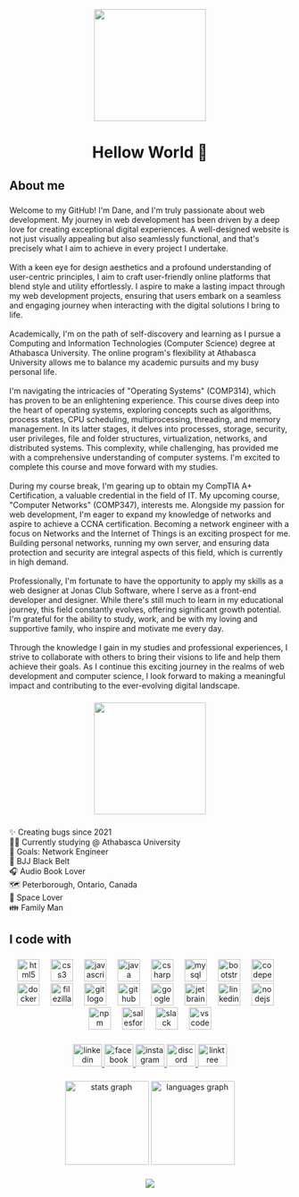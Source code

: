 <div align="center">
  <img height="200" src="https://media.giphy.com/media/ImmvDZ2c9xPR8gDvHV/giphy.gif"  />
</div>

###

<h1 align="center">Hellow World 👋</h1>

###

<h2 align="left">About me</h2>

###

<p align="left">Welcome to my GitHub! I'm Dane, and I'm truly passionate about web development. My journey in web development has been driven by a deep love for creating exceptional digital experiences. A well-designed website is not just visually appealing but also seamlessly functional, and that's precisely what I aim to achieve in every project I undertake.<br><br>With a keen eye for design aesthetics and a profound understanding of user-centric principles, I aim to craft user-friendly online platforms that blend style and utility effortlessly. I aspire to make a lasting impact through my web development projects, ensuring that users embark on a seamless and engaging journey when interacting with the digital solutions I bring to life.<br><br>Academically, I'm on the path of self-discovery and learning as I pursue a Computing and Information Technologies (Computer Science) degree at Athabasca University. The online program's flexibility at Athabasca University allows me to balance my academic pursuits and my busy personal life.<br><br>I'm navigating the intricacies of "Operating Systems" (COMP314), which has proven to be an enlightening experience. This course dives deep into the heart of operating systems, exploring concepts such as algorithms, process states, CPU scheduling, multiprocessing, threading, and memory management. In its latter stages, it delves into processes, storage, security, user privileges, file and folder structures, virtualization, networks, and distributed systems. This complexity, while challenging, has provided me with a comprehensive understanding of computer systems. I'm excited to complete this course and move forward with my studies.<br><br>During my course break, I'm gearing up to obtain my CompTIA A+ Certification, a valuable credential in the field of IT. My upcoming course, "Computer Networks" (COMP347), interests me. Alongside my passion for web development, I'm eager to expand my knowledge of networks and aspire to achieve a CCNA certification. Becoming a network engineer with a focus on Networks and the Internet of Things is an exciting prospect for me. Building personal networks, running my own server, and ensuring data protection and security are integral aspects of this field, which is currently in high demand.<br><br>Professionally, I'm fortunate to have the opportunity to apply my skills as a web designer at Jonas Club Software, where I serve as a front-end developer and designer. While there's still much to learn in my educational journey, this field constantly evolves, offering significant growth potential. I'm grateful for the ability to study, work, and be with my loving and supportive family, who inspire and motivate me every day.<br><br>Through the knowledge I gain in my studies and professional experiences, I strive to collaborate with others to bring their visions to life and help them achieve their goals. As I continue this exciting journey in the realms of web development and computer science, I look forward to making a meaningful impact and contributing to the ever-evolving digital landscape.</p>

###

<div align="center">
  <img height="200" src="https://camo.githubusercontent.com/190338430fb2eca4d172a1987205c5e073b2de72db46cb4ed12cf1c2fa32041a/68747470733a2f2f6d656469612e67697068792e636f6d2f6d656469612f645765734263544c61766b5a754733354d492f67697068792e676966"  />
</div>

###

<p align="left">✨ Creating bugs since 2021<br>👨‍🎓 Currently studying @ Athabasca University<br>🎯 Goals: Network Engineer<br>🥋 BJJ Black Belt<br>🎧 Audio Book Lover<br>🗺️ Peterborough, Ontario, Canada<br>🚀 Space Lover<br>👪 Family Man</p>

###

<h2 align="left">I code with</h2>

###

<div align="center">
  <img src="https://cdn.jsdelivr.net/gh/devicons/devicon/icons/html5/html5-original.svg" height="40" alt="html5 logo"  />
  <img width="12" />
  <img src="https://cdn.jsdelivr.net/gh/devicons/devicon/icons/css3/css3-original.svg" height="40" alt="css3 logo"  />
  <img width="12" />
  <img src="https://cdn.jsdelivr.net/gh/devicons/devicon/icons/javascript/javascript-original.svg" height="40" alt="javascript logo"  />
  <img width="12" />
  <img src="https://cdn.jsdelivr.net/gh/devicons/devicon/icons/java/java-original.svg" height="40" alt="java logo"  />
  <img width="12" />
  <img src="https://cdn.jsdelivr.net/gh/devicons/devicon/icons/csharp/csharp-original.svg" height="40" alt="csharp logo"  />
  <img width="12" />
  <img src="https://cdn.jsdelivr.net/gh/devicons/devicon/icons/mysql/mysql-original.svg" height="40" alt="mysql logo"  />
  <img width="12" />
  <img src="https://cdn.jsdelivr.net/gh/devicons/devicon/icons/bootstrap/bootstrap-original.svg" height="40" alt="bootstrap logo"  />
  <img width="12" />
  <img src="https://cdn.jsdelivr.net/gh/devicons/devicon/icons/codepen/codepen-plain.svg" height="40" alt="codepen logo"  />
  <img width="12" />
  <img src="https://cdn.jsdelivr.net/gh/devicons/devicon/icons/docker/docker-original.svg" height="40" alt="docker logo"  />
  <img width="12" />
  <img src="https://cdn.jsdelivr.net/gh/devicons/devicon/icons/filezilla/filezilla-plain.svg" height="40" alt="filezilla logo"  />
  <img width="12" />
  <img src="https://cdn.jsdelivr.net/gh/devicons/devicon/icons/git/git-original.svg" height="40" alt="git logo"  />
  <img width="12" />
  <img src="https://cdn.jsdelivr.net/gh/devicons/devicon/icons/github/github-original.svg" height="40" alt="github logo"  />
  <img width="12" />
  <img src="https://cdn.jsdelivr.net/gh/devicons/devicon/icons/google/google-original.svg" height="40" alt="google logo"  />
  <img width="12" />
  <img src="https://cdn.jsdelivr.net/gh/devicons/devicon/icons/jetbrains/jetbrains-original.svg" height="40" alt="jetbrains logo"  />
  <img width="12" />
  <img src="https://cdn.jsdelivr.net/gh/devicons/devicon/icons/linkedin/linkedin-original.svg" height="40" alt="linkedin logo"  />
  <img width="12" />
  <img src="https://cdn.jsdelivr.net/gh/devicons/devicon/icons/nodejs/nodejs-original.svg" height="40" alt="nodejs logo"  />
  <img width="12" />
  <img src="https://cdn.jsdelivr.net/gh/devicons/devicon/icons/npm/npm-original-wordmark.svg" height="40" alt="npm logo"  />
  <img width="12" />
  <img src="https://cdn.jsdelivr.net/gh/devicons/devicon/icons/salesforce/salesforce-original.svg" height="40" alt="salesforce logo"  />
  <img width="12" />
  <img src="https://cdn.jsdelivr.net/gh/devicons/devicon/icons/slack/slack-original.svg" height="40" alt="slack logo"  />
  <img width="12" />
  <img src="https://cdn.jsdelivr.net/gh/devicons/devicon/icons/vscode/vscode-original.svg" height="40" alt="vscode logo"  />
</div>

###

<div align="center">
  <a href="https://www.linkedin.com/in/dane-w-69a42313a/" target="_blank">
    <img src="https://raw.githubusercontent.com/maurodesouza/profile-readme-generator/master/src/assets/icons/social/linkedin/default.svg" width="52" height="40" alt="linkedin logo"  />
  </a>
  <a href="https://www.facebook.com/profile.php?id=100008900283661" target="_blank">
    <img src="https://raw.githubusercontent.com/maurodesouza/profile-readme-generator/master/src/assets/icons/social/facebook/default.svg" width="52" height="40" alt="facebook logo"  />
  </a>
  <a href="https://www.instagram.com/bjj4lyf/" target="_blank">
    <img src="https://raw.githubusercontent.com/maurodesouza/profile-readme-generator/master/src/assets/icons/social/instagram/default.svg" width="52" height="40" alt="instagram logo"  />
  </a>
  <a href="https://discord.com/channels/353777162102243329" target="_blank">
    <img src="https://raw.githubusercontent.com/maurodesouza/profile-readme-generator/master/src/assets/icons/social/discord/default.svg" width="52" height="40" alt="discord logo"  />
  </a>
  <a href="https://linktr.ee/Dane85" target="_blank">
    <img src="https://raw.githubusercontent.com/maurodesouza/profile-readme-generator/master/src/assets/icons/social/linktree/default.svg" width="52" height="40" alt="linktree logo"  />
  </a>
</div>

###

<div align="center">
  <img src="https://github-readme-stats.vercel.app/api?username=Dane85&hide_title=false&hide_rank=false&show_icons=true&include_all_commits=true&count_private=true&disable_animations=false&theme=dracula&locale=en&hide_border=false&order=1" height="150" alt="stats graph"  />
  <img src="https://github-readme-stats.vercel.app/api/top-langs?username=Dane85&locale=en&hide_title=false&layout=compact&card_width=320&langs_count=5&theme=dracula&hide_border=false&order=2" height="150" alt="languages graph"  />
</div>

###


<div align="center">
  <img src="https://profile-counter.glitch.me/Dane85/count.svg?"  />
</div>

###
